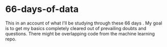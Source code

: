 # 66-days-of-data
This in an account of what I'll be studying through these 66 days . My goal is to get my basics completely cleared out of prevailing doubts and questions. There might be overlapping code from the machine learning repo. 
